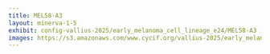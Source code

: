 ```yaml
---
title: MEL58-A3
layout: minerva-1-5
exhibit: config-vallius-2025/early_melanoma_cell_lineage_e24/MEL58-A3
images: https://s3.amazonaws.com/www.cycif.org/vallius-2025/early_melanoma_cell_lineage_e24/MEL58-A3
---
```

